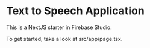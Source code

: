# Text to Speech Application

This is a NextJS starter in Firebase Studio.

To get started, take a look at src/app/page.tsx.
